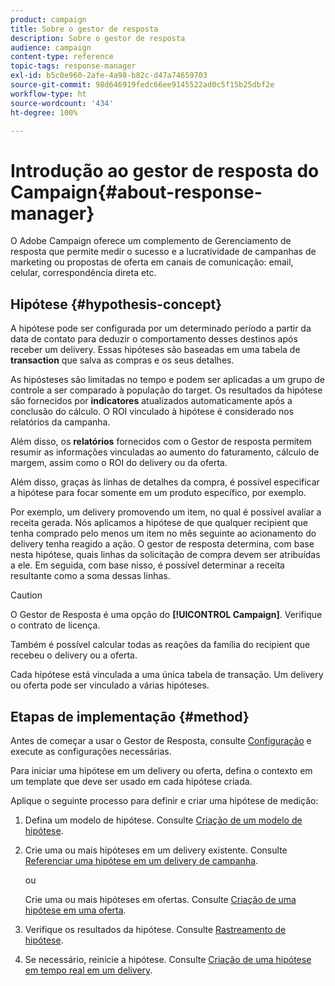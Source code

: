 ```yaml
---
product: campaign
title: Sobre o gestor de resposta
description: Sobre o gestor de resposta
audience: campaign
content-type: reference
topic-tags: response-manager
exl-id: b5c0e960-2afe-4a98-b82c-d47a74659703
source-git-commit: 98d646919fedc66ee9145522ad0c5f15b25dbf2e
workflow-type: ht
source-wordcount: '434'
ht-degree: 100%

---
```


# Introdução ao gestor de resposta do Campaign{#about-response-manager}

O Adobe Campaign oferece um complemento de Gerenciamento de resposta que permite medir o sucesso e a lucratividade de campanhas de marketing ou propostas de oferta em canais de comunicação: email, celular, correspondência direta etc.

## Hipótese {#hypothesis-concept}

A hipótese pode ser configurada por um determinado período a partir da data de contato para deduzir o comportamento desses destinos após receber um delivery. Essas hipóteses são baseadas em uma tabela de **transaction** que salva as compras e os seus detalhes.

As hipósteses são limitadas no tempo e podem ser aplicadas a um grupo de controle a ser comparado à população do target. Os resultados da hipótese são fornecidos por **indicatores** atualizados automaticamente após a conclusão do cálculo. O ROI vinculado à hipótese é considerado nos relatórios da campanha.

Além disso, os **relatórios** fornecidos com o Gestor de resposta permitem resumir as informações vinculadas ao aumento do faturamento, cálculo de margem, assim como o ROI do delivery ou da oferta.

Além disso, graças às linhas de detalhes da compra, é possível especificar a hipótese para focar somente em um produto específico, por exemplo.

Por exemplo, um delivery promovendo um item, no qual é possível avaliar a receita gerada. Nós aplicamos a hipótese de que qualquer recipient que tenha comprado pelo menos um item no mês seguinte ao acionamento do delivery tenha reagido a ação. O gestor de resposta determina, com base nesta hipótese, quais linhas da solicitação de compra devem ser atribuídas a ele. Em seguida, com base nisso, é possível determinar a receita resultante como a soma dessas linhas.

>[!CAUTION]
>
>O Gestor de Resposta é uma opção do **[!UICONTROL Campaign]**. Verifique o contrato de licença.

Também é possível calcular todas as reações da família do recipient que recebeu o delivery ou a oferta.

Cada hipótese está vinculada a uma única tabela de transação. Um delivery ou oferta pode ser vinculado a várias hipóteses.

## Etapas de implementação {#method}

Antes de começar a usar o Gestor de Resposta, consulte [Configuração](../../campaign/using/configuration.md) e execute as configurações necessárias.

Para iniciar uma hipótese em um delivery ou oferta, defina o contexto em um template que deve ser usado em cada hipótese criada.

Aplique o seguinte processo para definir e criar uma hipótese de medição:

1. Defina um modelo de hipótese. Consulte [Criação de um modelo de hipótese](../../campaign/using/hypothesis-templates.md#creating-a-hypothesis-model).
1. Crie uma ou mais hipóteses em um delivery existente. Consulte [Referenciar uma hipótese em um delivery de campanha](../../campaign/using/creating-hypotheses.md#referencing-a-hypothesis-in-a-campaign-delivery).

   ou

   Crie uma ou mais hipóteses em ofertas. Consulte [Criação de uma hipótese em uma oferta](../../campaign/using/creating-hypotheses.md#creating-a-hypothesis-on-an-offer).

1. Verifique os resultados da hipótese. Consulte [Rastreamento de hipótese](../../campaign/using/hypothesis-tracking.md).
1. Se necessário, reinicie a hipótese. Consulte [Criação de uma hipótese em tempo real em um delivery](../../campaign/using/creating-hypotheses.md#creating-a-hypothesis-on-the-fly-on-a-delivery).
